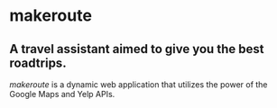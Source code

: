 # makeroute
## A travel assistant aimed to give you the best roadtrips.

*makeroute* is a dynamic web application that utilizes the power of the Google Maps and Yelp APIs.